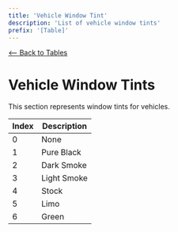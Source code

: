 ```yaml
---
title: 'Vehicle Window Tint'
description: 'List of vehicle window tints'
prefix: '[Table]'
---
```


[<-- Back to Tables](./index.md)

# Vehicle Window Tints

This section represents window tints for vehicles.

| Index | Description |
| ----- | ----------- |
| 0     | None        |
| 1     | Pure Black  |
| 2     | Dark Smoke  |
| 3     | Light Smoke |
| 4     | Stock       |
| 5     | Limo        |
| 6     | Green       |
